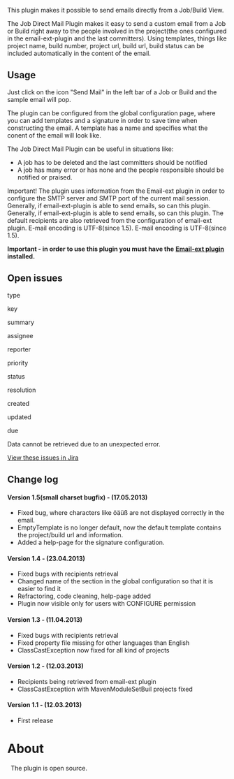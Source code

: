 This plugin makes it possible to send emails directly from a Job/Build
View.

  
The Job Direct Mail Plugin makes it easy to send a custom email from a
Job or Build right away to the people involved in the project(the ones
configured in the email-ext-plugin and the last committers). Using
templates, things like project name, build number, project url, build
url, build status can be included automatically in the content of the
email.

## Usage

Just click on the icon "Send Mail" in the left bar of a Job or Build and
the sample email will pop.

The plugin can be configured from the global configuration page, where
you can add templates and a signature in order to save time when
constructing the email. A template has a name and specifies what the
conent of the email will look like.

The Job Direct Mail Plugin can be useful in situations like:

-   A job has to be deleted and the last committers should be notified
-   A job has many error or has none and the people responsible should
    be notified or praised.

Important! The plugin uses information from the Email-ext plugin in
order to configure the SMTP server and SMTP port of the current mail
session. Generally, if email-ext-plugin is able to send emails, so can
this plugin. Generally, if email-ext-plugin is able to send emails, so
can this plugin. The default recipients are also retrieved from the
configuration of email-ext plugin. E-mail encoding is UTF-8(since 1.5).
E-mail encoding is UTF-8(since 1.5).

**Important - in order to use this plugin you must have the**
**[Email-ext
plugin](https://wiki.jenkins-ci.org/display/JENKINS/Email-ext+plugin)**
**installed.**

## Open issues

type

key

summary

assignee

reporter

priority

status

resolution

created

updated

due

Data cannot be retrieved due to an unexpected error.

[View these issues in
Jira](https://issues.jenkins-ci.org/secure/IssueNavigator.jspa?reset=true&jqlQuery=project=Jenkins%20AND%20component=job-direct-mail%20AND%20status%20in%20%28%22In%20Progress%22,%20Open,%20Reopened%29%20ORDER%20BY%20priority,%20status,%20createdDate%20ASC&src=confmacro)

## Change log

#### Version 1.5(small charset bugfix) - (17.05.2013)

-   Fixed bug, where characters like öäüß are not displayed correctly in
    the email.
-   EmptyTemplate is no longer default, now the default template
    contains the project/build url and information.
-   Added a help-page for the signature configuration.

#### Version 1.4 - (23.04.2013)

-   Fixed bugs with recipients retrieval
-   Changed name of the section in the global configuration so that it
    is easier to find it
-   Refractoring, code cleaning, help-page added
-   Plugin now visible only for users with CONFIGURE permission

#### Version 1.3 - (11.04.2013)

-   Fixed bugs with recipients retrieval
-   Fixed property file missing for other languages than English
-   ClassCastException now fixed for all kind of projects

#### Version 1.2 - (12.03.2013)

-   Recipients being retrieved from email-ext plugin
-   ClassCastException with MavenModuleSetBuil projects fixed

#### Version 1.1 - (12.03.2013)

-   First release

# About

  The plugin is open source.
